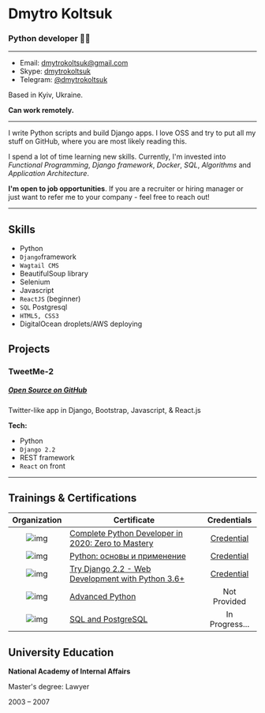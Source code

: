 # Dmytro Koltsuk 

### Python developer 👩‍💻

---
* Email: [dmytrokoltsuk@gmail.com](mailto:dmytrokoltsuk@gmail.com)
* Skype: [dmytrokoltsuk](https://join.skype.com/invite/a5NIhLcYilS7)
* Telegram: [@dmytrokoltsuk](https://t.me/Avrora_says_Didi)

Based in Kyiv, Ukraine.

**Can work remotely.**

---

I write Python scripts and build Django apps. I love OSS and try to put all my stuff on GitHub, where you are most likely reading this. 

I spend a lot of time learning new skills. Currently, I'm invested into *Functional Programming*, *Django framework*, *Docker*, *SQL*, *Algorithms* and *Application Architecture*.

**I'm open to job opportunities**. If you are a recruiter or hiring manager or just want to refer me to your company - feel free to reach out! 

---

## Skills

* Python
* `Django`framework
* `Wagtail CMS`
* BeautifulSoup library
* Selenium
* Javascript
* `ReactJS` (beginner)
* `SQL` Postgresql
* `HTML5, CSS3`
* DigitalOcean droplets/AWS deploying

## Projects


### TweetMe-2
##### [Open Source on GitHub](https://github.com/ofisser86/tweetme2) 
Twitter-like app in Django, Bootstrap, Javascript, & React.js 

**Tech:**

* Python
* `Django 2.2`
* REST framework
* `React` on front

---


## Trainings & Certifications

|Organization | Certificate | Credentials |
:-: | --- | :-: |
![img](https://i.imgur.com/d7FVRFX.png)| [Complete Python Developer in 2020: Zero to Mastery](https://www.udemy.com/course/complete-python-developer-zero-to-mastery/) | [Credential](https://www.udemy.com/certificate/UC-13c9210a-0d04-4439-a875-2e61707a060c/)
![img](https://i.imgur.com/UExjsRx.png?2)| [Python: основы и применение](https://stepik.org/course/512) |  [Credential](https://stepik.org/cert/49928)
![img](https://i.imgur.com/d7FVRFX.png)| [Try Django 2.2 - Web Development with Python 3.6+](https://www.udemy.com/course/try-django-2-2-python-web-development) |  [Credential](https://www.udemy.com/certificate/UC-3LDZ3EG9/) 
![img](https://i.imgur.com/Zv2qeeT.png)  | [Advanced Python](https://www.linkedin.com/learning/advanced-python) | Not Provided
![img](https://i.imgur.com/d7FVRFX.png)|  [SQL and PostgreSQL](https://www.udemy.com/course/bestpostgres/) | In Progress...

## University Education

**National Academy of Internal Affairs**

Master's degree: Lawyer 

2003 – 2007
